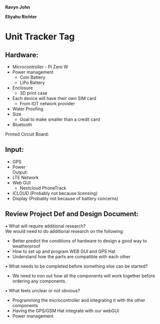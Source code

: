 **Ravyn John**

**Eliyahu Richter**                                                        

# **Unit Tracker Tag**

## **Hardware:**

* Microcontroller - Pi Zero W  
* Power management  
  * Coin Battery  
  * LiPo Battery  
* Enclosure  
  * 3D print case  
* Each device will have their own SIM card  
  * From IOT network provider  
* Water Proofing  
* Size  
  * Goal to make smaller than a credit card  
* Bluetooth

Printed Circuit Board:  
## Input: 

* GPS  
* Power  
  Output:   
* LTE Network  
* Web GUI   
  * Nextcloud PhoneTrack   
* ICLOUD (Probably not because licensing)  
* Display (Probably not because of battery concerns)

## Review Project Def and Design Document:  
• What will require additional research?  
We would need to do additional research on the following:

* Better predict the conditions of hardware to design a good way to weatherproof  
* How to set up and program WEB GUI and GPS Hat   
* Understand how the parts are compatible with each other


• What needs to be completed before something else can be started?

* We need to iron out how all the components will work together before ordering any components.

• What feels unclear or not obvious?

* Programming the microcontroller and integrating it with the other components  
* Having the GPS/GSM Hat integrate with our webGUI  
* Power management

